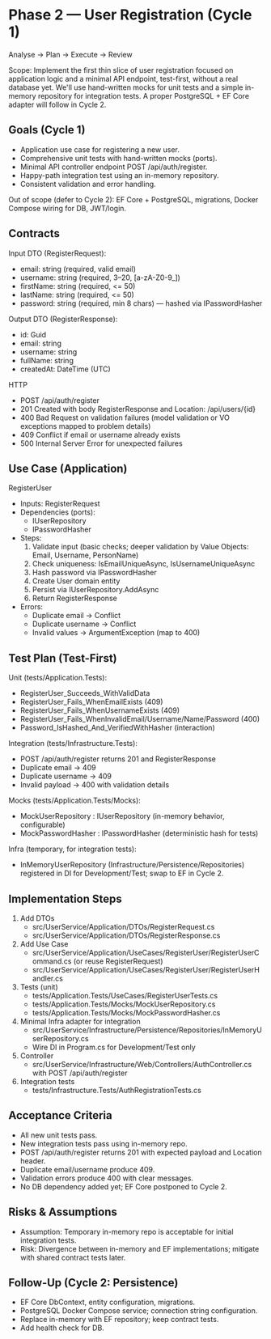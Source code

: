 # Phase 2 — User Registration (Cycle 1)

Analyse → Plan → Execute → Review

Scope: Implement the first thin slice of user registration focused on application logic and a minimal API endpoint, test-first, without a real database yet. We'll use hand-written mocks for unit tests and a simple in-memory repository for integration tests. A proper PostgreSQL + EF Core adapter will follow in Cycle 2.

## Goals (Cycle 1)
- Application use case for registering a new user.
- Comprehensive unit tests with hand-written mocks (ports).
- Minimal API controller endpoint POST /api/auth/register.
- Happy-path integration test using an in-memory repository.
- Consistent validation and error handling.

Out of scope (defer to Cycle 2): EF Core + PostgreSQL, migrations, Docker Compose wiring for DB, JWT/login.

## Contracts

Input DTO (RegisterRequest):
- email: string (required, valid email)
- username: string (required, 3–20, [a-zA-Z0-9_])
- firstName: string (required, <= 50)
- lastName: string (required, <= 50)
- password: string (required, min 8 chars) — hashed via IPasswordHasher

Output DTO (RegisterResponse):
- id: Guid
- email: string
- username: string
- fullName: string
- createdAt: DateTime (UTC)

HTTP
- POST /api/auth/register
- 201 Created with body RegisterResponse and Location: /api/users/{id}
- 400 Bad Request on validation failures (model validation or VO exceptions mapped to problem details)
- 409 Conflict if email or username already exists
- 500 Internal Server Error for unexpected failures

## Use Case (Application)
RegisterUser
- Inputs: RegisterRequest
- Dependencies (ports):
  - IUserRepository
  - IPasswordHasher
- Steps:
  1) Validate input (basic checks; deeper validation by Value Objects: Email, Username, PersonName)
  2) Check uniqueness: IsEmailUniqueAsync, IsUsernameUniqueAsync
  3) Hash password via IPasswordHasher
  4) Create User domain entity
  5) Persist via IUserRepository.AddAsync
  6) Return RegisterResponse
- Errors:
  - Duplicate email → Conflict
  - Duplicate username → Conflict
  - Invalid values → ArgumentException (map to 400)

## Test Plan (Test-First)
Unit (tests/Application.Tests):
- RegisterUser_Succeeds_WithValidData
- RegisterUser_Fails_WhenEmailExists (409)
- RegisterUser_Fails_WhenUsernameExists (409)
- RegisterUser_Fails_WhenInvalidEmail/Username/Name/Password (400)
- Password_IsHashed_And_VerifiedWithHasher (interaction)

Integration (tests/Infrastructure.Tests):
- POST /api/auth/register returns 201 and RegisterResponse
- Duplicate email → 409
- Duplicate username → 409
- Invalid payload → 400 with validation details

Mocks (tests/Application.Tests/Mocks):
- MockUserRepository : IUserRepository (in-memory behavior, configurable)
- MockPasswordHasher : IPasswordHasher (deterministic hash for tests)

Infra (temporary, for integration tests):
- InMemoryUserRepository (Infrastructure/Persistence/Repositories) registered in DI for Development/Test; swap to EF in Cycle 2.

## Implementation Steps
1) Add DTOs
   - src/UserService/Application/DTOs/RegisterRequest.cs
   - src/UserService/Application/DTOs/RegisterResponse.cs
2) Add Use Case
   - src/UserService/Application/UseCases/RegisterUser/RegisterUserCommand.cs (or reuse RegisterRequest)
   - src/UserService/Application/UseCases/RegisterUser/RegisterUserHandler.cs
3) Tests (unit)
   - tests/Application.Tests/UseCases/RegisterUserTests.cs
   - tests/Application.Tests/Mocks/MockUserRepository.cs
   - tests/Application.Tests/Mocks/MockPasswordHasher.cs
4) Minimal Infra adapter for integration
   - src/UserService/Infrastructure/Persistence/Repositories/InMemoryUserRepository.cs
   - Wire DI in Program.cs for Development/Test only
5) Controller
   - src/UserService/Infrastructure/Web/Controllers/AuthController.cs with POST /api/auth/register
6) Integration tests
   - tests/Infrastructure.Tests/AuthRegistrationTests.cs

## Acceptance Criteria
- All new unit tests pass.
- New integration tests pass using in-memory repo.
- POST /api/auth/register returns 201 with expected payload and Location header.
- Duplicate email/username produce 409.
- Validation errors produce 400 with clear messages.
- No DB dependency added yet; EF Core postponed to Cycle 2.

## Risks & Assumptions
- Assumption: Temporary in-memory repo is acceptable for initial integration tests.
- Risk: Divergence between in-memory and EF implementations; mitigate with shared contract tests later.

## Follow-Up (Cycle 2: Persistence)
- EF Core DbContext, entity configuration, migrations.
- PostgreSQL Docker Compose service; connection string configuration.
- Replace in-memory with EF repository; keep contract tests.
- Add health check for DB.
